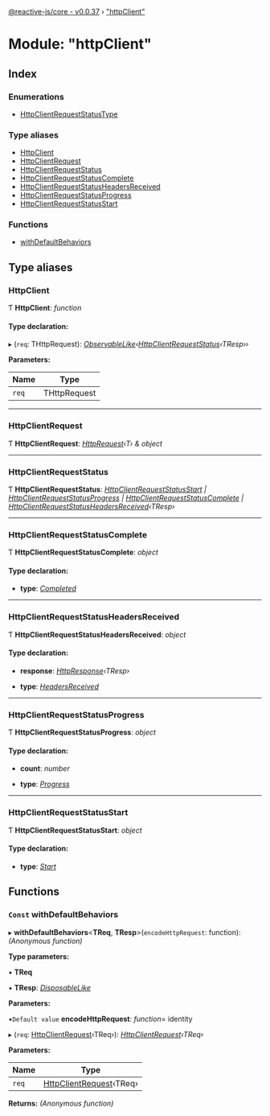 [@reactive-js/core - v0.0.37](../README.md) › ["httpClient"](_httpclient_.md)

# Module: "httpClient"

## Index

### Enumerations

* [HttpClientRequestStatusType](../enums/_httpclient_.httpclientrequeststatustype.md)

### Type aliases

* [HttpClient](_httpclient_.md#httpclient)
* [HttpClientRequest](_httpclient_.md#httpclientrequest)
* [HttpClientRequestStatus](_httpclient_.md#httpclientrequeststatus)
* [HttpClientRequestStatusComplete](_httpclient_.md#httpclientrequeststatuscomplete)
* [HttpClientRequestStatusHeadersReceived](_httpclient_.md#httpclientrequeststatusheadersreceived)
* [HttpClientRequestStatusProgress](_httpclient_.md#httpclientrequeststatusprogress)
* [HttpClientRequestStatusStart](_httpclient_.md#httpclientrequeststatusstart)

### Functions

* [withDefaultBehaviors](_httpclient_.md#const-withdefaultbehaviors)

## Type aliases

###  HttpClient

Ƭ **HttpClient**: *function*

#### Type declaration:

▸ (`req`: THttpRequest): *[ObservableLike](../interfaces/_observable_.observablelike.md)‹[HttpClientRequestStatus](_httpclient_.md#httpclientrequeststatus)‹TResp››*

**Parameters:**

Name | Type |
------ | ------ |
`req` | THttpRequest |

___

###  HttpClientRequest

Ƭ **HttpClientRequest**: *[HttpRequest](_http_.md#httprequest)‹T› & object*

___

###  HttpClientRequestStatus

Ƭ **HttpClientRequestStatus**: *[HttpClientRequestStatusStart](_httpclient_.md#httpclientrequeststatusstart) | [HttpClientRequestStatusProgress](_httpclient_.md#httpclientrequeststatusprogress) | [HttpClientRequestStatusComplete](_httpclient_.md#httpclientrequeststatuscomplete) | [HttpClientRequestStatusHeadersReceived](_httpclient_.md#httpclientrequeststatusheadersreceived)‹TResp›*

___

###  HttpClientRequestStatusComplete

Ƭ **HttpClientRequestStatusComplete**: *object*

#### Type declaration:

* **type**: *[Completed](../enums/_httpclient_.httpclientrequeststatustype.md#completed)*

___

###  HttpClientRequestStatusHeadersReceived

Ƭ **HttpClientRequestStatusHeadersReceived**: *object*

#### Type declaration:

* **response**: *[HttpResponse](_http_.md#httpresponse)‹TResp›*

* **type**: *[HeadersReceived](../enums/_httpclient_.httpclientrequeststatustype.md#headersreceived)*

___

###  HttpClientRequestStatusProgress

Ƭ **HttpClientRequestStatusProgress**: *object*

#### Type declaration:

* **count**: *number*

* **type**: *[Progress](../enums/_httpclient_.httpclientrequeststatustype.md#progress)*

___

###  HttpClientRequestStatusStart

Ƭ **HttpClientRequestStatusStart**: *object*

#### Type declaration:

* **type**: *[Start](../enums/_httpclient_.httpclientrequeststatustype.md#start)*

## Functions

### `Const` withDefaultBehaviors

▸ **withDefaultBehaviors**<**TReq**, **TResp**>(`encodeHttpRequest`: function): *(Anonymous function)*

**Type parameters:**

▪ **TReq**

▪ **TResp**: *[DisposableLike](../interfaces/_disposable_.disposablelike.md)*

**Parameters:**

▪`Default value`  **encodeHttpRequest**: *function*= identity

▸ (`req`: [HttpClientRequest](_httpclient_.md#httpclientrequest)‹TReq›): *[HttpClientRequest](_httpclient_.md#httpclientrequest)‹TReq›*

**Parameters:**

Name | Type |
------ | ------ |
`req` | [HttpClientRequest](_httpclient_.md#httpclientrequest)‹TReq› |

**Returns:** *(Anonymous function)*
